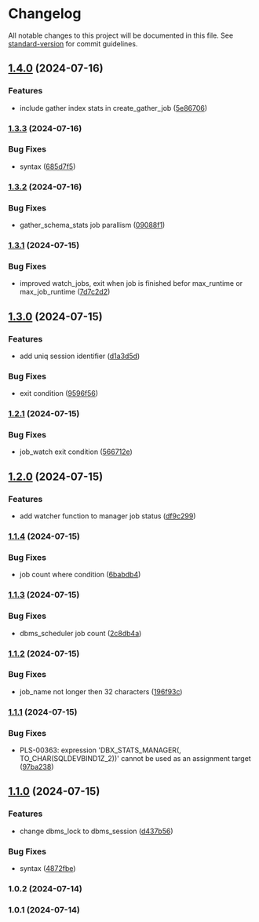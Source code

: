 # Changelog

All notable changes to this project will be documented in this file. See [standard-version](https://github.com/conventional-changelog/standard-version) for commit guidelines.

## [1.4.0](https://github.com/dbdevmaster/dbx_stats/compare/v1.3.3...v1.4.0) (2024-07-16)


### Features

* include gather index stats in create_gather_job ([5e86706](https://github.com/dbdevmaster/dbx_stats/commit/5e86706119cc7d6a7f874e9630e92e47b26d1aef))

### [1.3.3](https://github.com/dbdevmaster/dbx_stats/compare/v1.3.2...v1.3.3) (2024-07-16)


### Bug Fixes

* syntax ([685d7f5](https://github.com/dbdevmaster/dbx_stats/commit/685d7f5e484349a027680750a614513f217c011f))

### [1.3.2](https://github.com/dbdevmaster/dbx_stats/compare/v1.3.1...v1.3.2) (2024-07-16)


### Bug Fixes

* gather_schema_stats job parallism ([09088f1](https://github.com/dbdevmaster/dbx_stats/commit/09088f1a92e52d54e08cc72f02506b451a5cd927))

### [1.3.1](https://github.com/dbdevmaster/dbx_stats/compare/v1.3.0...v1.3.1) (2024-07-15)


### Bug Fixes

* improved watch_jobs, exit when job is finished befor max_runtime or max_job_runtime ([7d7c2d2](https://github.com/dbdevmaster/dbx_stats/commit/7d7c2d2405c031372d0aefd1688e915d5228c346))

## [1.3.0](https://github.com/dbdevmaster/dbx_stats/compare/v1.2.1...v1.3.0) (2024-07-15)


### Features

* add uniq session identifier ([d1a3d5d](https://github.com/dbdevmaster/dbx_stats/commit/d1a3d5d79f8706f6f779b93a101c4a4cf107f1d7))


### Bug Fixes

* exit condition ([9596f56](https://github.com/dbdevmaster/dbx_stats/commit/9596f56b4ec7f4b2f4a987767e986b92fd719807))

### [1.2.1](https://github.com/dbdevmaster/dbx_stats/compare/v1.2.0...v1.2.1) (2024-07-15)


### Bug Fixes

* job_watch exit condition ([566712e](https://github.com/dbdevmaster/dbx_stats/commit/566712eba58a0dd865133762606608c7383dc6eb))

## [1.2.0](https://github.com/dbdevmaster/dbx_stats/compare/v1.1.4...v1.2.0) (2024-07-15)


### Features

* add watcher function to manager job status ([df9c299](https://github.com/dbdevmaster/dbx_stats/commit/df9c299df9583090e602287802588f1dec25e62a))

### [1.1.4](https://github.com/dbdevmaster/dbx_stats/compare/v1.1.3...v1.1.4) (2024-07-15)


### Bug Fixes

* job count where condition ([6babdb4](https://github.com/dbdevmaster/dbx_stats/commit/6babdb45e7fc4cb687ce24828ceac9c3abbb4463))

### [1.1.3](https://github.com/dbdevmaster/dbx_stats/compare/v1.1.2...v1.1.3) (2024-07-15)


### Bug Fixes

* dbms_scheduler job count ([2c8db4a](https://github.com/dbdevmaster/dbx_stats/commit/2c8db4a8e2cfee4936720ea55c045df55ef3c165))

### [1.1.2](https://github.com/dbdevmaster/dbx_stats/compare/v1.1.1...v1.1.2) (2024-07-15)


### Bug Fixes

* job_name not longer then 32 characters ([196f93c](https://github.com/dbdevmaster/dbx_stats/commit/196f93c7e2d6f7d0d010c8802ba4244f806e712d))

### [1.1.1](https://github.com/dbdevmaster/dbx_stats/compare/v1.1.0...v1.1.1) (2024-07-15)


### Bug Fixes

* PLS-00363: expression 'DBX_STATS_MANAGER(<null>, TO_CHAR(SQLDEVBIND1Z_2))' cannot be used as an assignment target ([97ba238](https://github.com/dbdevmaster/dbx_stats/commit/97ba23883d8abc1d52697c1822fe57d906d04674))

## [1.1.0](https://github.com/dbdevmaster/dbx_stats/compare/v1.0.2...v1.1.0) (2024-07-15)


### Features

* change dbms_lock to dbms_session ([d437b56](https://github.com/dbdevmaster/dbx_stats/commit/d437b568c7ff4f7d12ad701aee5191afde040543))


### Bug Fixes

* syntax ([4872fbe](https://github.com/dbdevmaster/dbx_stats/commit/4872fbe8466daa2b1483159cca247f63c20dea46))

### 1.0.2 (2024-07-14)

### 1.0.1 (2024-07-14)
